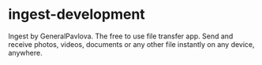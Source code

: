 # ingest-development
Ingest by GeneralPavlova. The free to use file transfer app. Send and receive photos, videos, documents or any other file instantly on any device, anywhere.
